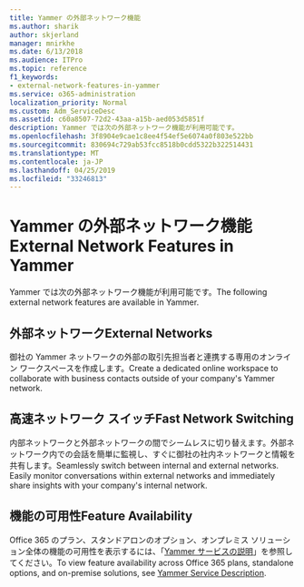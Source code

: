```yaml
---
title: Yammer の外部ネットワーク機能
ms.author: sharik
author: skjerland
manager: mnirkhe
ms.date: 6/13/2018
ms.audience: ITPro
ms.topic: reference
f1_keywords:
- external-network-features-in-yammer
ms.service: o365-administration
localization_priority: Normal
ms.custom: Adm_ServiceDesc
ms.assetid: c60a8507-72d2-43aa-a15b-aed053d5851f
description: Yammer では次の外部ネットワーク機能が利用可能です。
ms.openlocfilehash: 3f8904e9cae1c8ee4f54ef5e6074a0f803e522bb
ms.sourcegitcommit: 830694c729ab53fcc8518b0cdd5322b322514431
ms.translationtype: MT
ms.contentlocale: ja-JP
ms.lasthandoff: 04/25/2019
ms.locfileid: "33246813"
---
```

# <a name="external-network-features-in-yammer"></a><span data-ttu-id="5e6ec-103">Yammer の外部ネットワーク機能</span><span class="sxs-lookup"><span data-stu-id="5e6ec-103">External Network Features in Yammer</span></span>

<span data-ttu-id="5e6ec-104">Yammer では次の外部ネットワーク機能が利用可能です。</span><span class="sxs-lookup"><span data-stu-id="5e6ec-104">The following external network features are available in Yammer.</span></span>
  
## <a name="external-networks"></a><span data-ttu-id="5e6ec-105">外部ネットワーク</span><span class="sxs-lookup"><span data-stu-id="5e6ec-105">External Networks</span></span>
<span data-ttu-id="5e6ec-106"><a name="bkmk_ExternalNetworks"> </a></span><span class="sxs-lookup"><span data-stu-id="5e6ec-106"></span></span>

<span data-ttu-id="5e6ec-107">御社の Yammer ネットワークの外部の取引先担当者と連携する専用のオンライン ワークスペースを作成します。</span><span class="sxs-lookup"><span data-stu-id="5e6ec-107">Create a dedicated online workspace to collaborate with business contacts outside of your company's Yammer network.</span></span>
  
## <a name="fast-network-switching"></a><span data-ttu-id="5e6ec-108">高速ネットワーク スイッチ</span><span class="sxs-lookup"><span data-stu-id="5e6ec-108">Fast Network Switching</span></span>
<span data-ttu-id="5e6ec-109"><a name="bkmk_FastNetworkSwitching"> </a></span><span class="sxs-lookup"><span data-stu-id="5e6ec-109"></span></span>

<span data-ttu-id="5e6ec-p101">内部ネットワークと外部ネットワークの間でシームレスに切り替えます。外部ネットワーク内での会話を簡単に監視し、すぐに御社の社内ネットワークと情報を共有します。</span><span class="sxs-lookup"><span data-stu-id="5e6ec-p101">Seamlessly switch between internal and external networks. Easily monitor conversations within external networks and immediately share insights with your company's internal network.</span></span>
  
## <a name="feature-availability"></a><span data-ttu-id="5e6ec-112">機能の可用性</span><span class="sxs-lookup"><span data-stu-id="5e6ec-112">Feature Availability</span></span>
<span data-ttu-id="5e6ec-113"><a name="bkmk_FastNetworkSwitching"> </a></span><span class="sxs-lookup"><span data-stu-id="5e6ec-113"></span></span>

<span data-ttu-id="5e6ec-114">Office 365 のプラン、スタンドアロンのオプション、オンプレミス ソリューション全体の機能の可用性を表示するには、「[Yammer サービスの説明](yammer-service-description.md)」を参照してください。</span><span class="sxs-lookup"><span data-stu-id="5e6ec-114">To view feature availability across Office 365 plans, standalone options, and on-premise solutions, see [Yammer Service Description](yammer-service-description.md).</span></span>